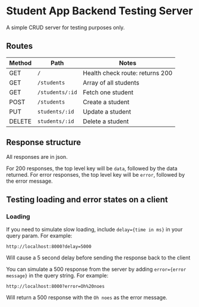 # Student App Backend Testing Server

A simple CRUD server for testing purposes only.

## Routes
|Method|Path|Notes|
|------|----|-----|
|GET|`/`|Health check route: returns 200
|GET|`/students`|Array of all students|
|GET|`/students/:id`|Fetch one student|
|POST|`/students`|Create a student|
|PUT|`students/:id`|Update a student|
|DELETE|`students/:id`|Delete a student|

## Response structure
All responses are in json.

For 200 responses, the top level key will be `data`, followed by the data returned.
For error responses, the top level key will be `error`, followed by the error message.

## Testing loading and error states on a client
### Loading
If you need to simulate slow loading, include `delay={time in ms}` in your query param. For example:

```
http://localhost:8000?delay=5000
```
Will cause a 5 second delay before sending the response back to the client

You can simulate a 500 response from the server by adding `error={error message}` in the query string. For example:

```
http://localhost:8000?error=Oh%20noes
```
Will return a 500 response with the `Oh noes` as the error message.

